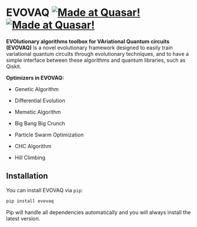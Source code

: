 # EVOVAQ [![Made at Quasar!](https://img.shields.io/badge/Unina-%20QuasarLab-blue)](http://quasar.unina.it) [![Made at Quasar!](https://img.shields.io/badge/Documentation-%20Readthedocs-brightgreen)](https://evovaq.readthedocs.io/en/latest/index.html)

**EVOlutionary algorithms toolbox for VAriational Quantum circuits (EVOVAQ)** is a novel evolutionary framework designed
to easily train variational quantum circuits through evolutionary techniques, and to have a simple interface between
these algorithms and quantum libraries, such as Qiskit.

**Optimizers in EVOVAQ:**

* Genetic Algorithm

* Differential Evolution

* Memetic Algorithm

* Big Bang Big Crunch

* Particle Swarm Optimization

* CHC Algorithm

* Hill Climbing

## Installation

You can install EVOVAQ via ``pip``:

```bash
pip install evovaq
```

Pip will handle all dependencies automatically and you will always install the latest version.
